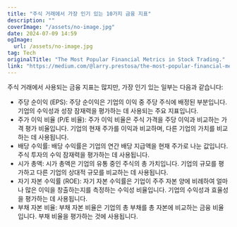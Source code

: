 ```yaml
---
title: "주식 거래에서 가장 인기 있는 10가지 금융 지표"
description: ""
coverImage: "/assets/no-image.jpg"
date: 2024-07-09 14:59
ogImage: 
  url: /assets/no-image.jpg
tag: Tech
originalTitle: "The Most Popular Financial Metrics in Stock Trading."
link: "https://medium.com/@larry.prestosa/the-most-popular-financial-metrics-in-stock-trading-b00480398618"
---
```



주식 거래에서 사용되는 금융 지표는 많지만, 가장 인기 있는 일부는 다음과 같습니다:

- 주당 순이익 (EPS): 주당 순이익은 기업의 이익 중 주당 주식에 배정된 부분입니다. 기업의 수익성과 성장 잠재력을 평가하는 데 사용되는 주요 지표입니다.
- 주가 이익 비율 (P/E 비율): 주가 이익 비율은 주식 가격을 주당 이익과 비교하는 가격 평가 비율입니다. 기업의 현재 주가를 이익과 비교하며, 다른 기업의 가치를 비교하는 데 사용됩니다.
- 배당 수익률: 배당 수익률은 기업의 연간 배당 지급액을 현재 주가로 나눈 값입니다. 주식 투자의 수익 잠재력을 평가하는 데 사용됩니다.
- 시가 총액: 시가 총액은 기업의 유통 중인 주식의 총 가치입니다. 기업의 규모를 평가하고 다른 기업의 상대적 규모를 비교하는 데 사용됩니다.
- 자기 자본 수익률 (ROE): 자기 자본 수익률은 기업이 주주 자본 양에 비례하여 얼마나 많은 이익을 창출하는지를 측정하는 수익성 비율입니다. 기업의 수익성과 효율성을 평가하는 데 사용됩니다.
- 부채 자본 비율: 부채 자본 비율은 기업의 총 부채를 총 자본에 비교하는 금융 비율입니다. 부채 비율을 평가하는 것에 사용됩니다.